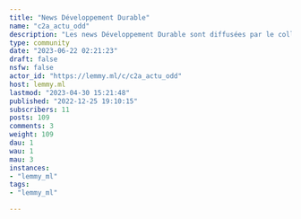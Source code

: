 ```yaml
---
title: "News Développement Durable" 
name: "c2a_actu_odd"
description: "Les news Développement Durable sont diffusées par le collectif  des Citoyens de l’Anneau, [@C2A@lemmy.ml](https://lemmy.ml/u/C2A)               Vous trouverez ici l'actualité d’organisations publiques et privées, contribuant à la connaissance et engagées pour l'atteinte des enjeux du Développement Durable, essentiels pour  garantir la prospérité et le bien-être humain.[*Prenez un petit moment pour visiter notre site web Citoyens de l’Anneau*](www.citoyens2anneau.org)😊👉 [**Rejoignez nous**](https://www.citoyens2anneau.org/nous-rejoindre/) 👈"
type: community
date: "2023-06-22 02:21:23"
draft: false
nsfw: false
actor_id: "https://lemmy.ml/c/c2a_actu_odd"
host: lemmy.ml
lastmod: "2023-04-30 15:21:48"
published: "2022-12-25 19:10:15"
subscribers: 11
posts: 109
comments: 3
weight: 109
dau: 1
wau: 1
mau: 3
instances:
- "lemmy_ml"
tags: 
- "lemmy_ml"

---
```

